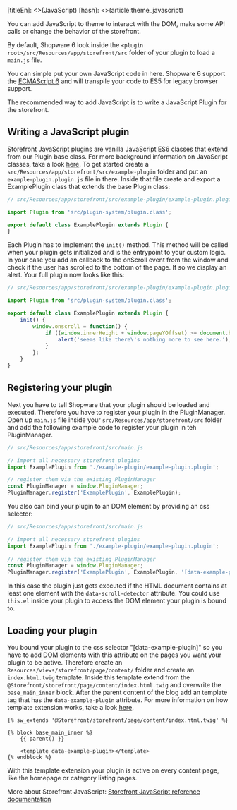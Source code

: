 [titleEn]: <>(JavaScript)
[hash]: <>(article:theme_javascript)

You can add JavaScript to theme to interact with the DOM, make some API calls or change the behavior of the storefront.

By default, Shopware 6 look inside the `<plugin root>/src/Resources/app/storefront/src` folder of your plugin to load a `main.js` file.

You can simple put your own JavaScript code in here. Shopware 6 support the [ECMAScript 6](http://www.ecma-international.org/ecma-262/6.0/) and will transpile your code to ES5 for legacy browser support.

The recommended way to add JavaScript is to write a JavaScript Plugin for the storefront.

## Writing a JavaScript plugin

Storefront JavaScript plugins are vanilla JavaScript ES6 classes that extend from our Plugin base class.
For more background information on JavaScript classes, take a look [here](https://developer.mozilla.org/en-US/docs/Web/JavaScript/Reference/Classes).
To get started create a `src/Resources/app/storefront/src/example-plugin` folder and put an `example-plugin.plugin.js` file in there.
Inside that file create and export a ExamplePlugin class that extends the base Plugin class:

```js
// src/Resources/app/storefront/src/example-plugin/example-plugin.plugin.js

import Plugin from 'src/plugin-system/plugin.class';

export default class ExamplePlugin extends Plugin {
}
```

Each Plugin has to implement the `init()` method. This method will be called when your plugin gets initialized and is the entrypoint to your custom logic.
In your case you add an callback to the onScroll event from the window and check if the user has scrolled to the bottom of the page. If so we display an alert.
Your full plugin now looks like this:

```js
// src/Resources/app/storefront/src/example-plugin/example-plugin.plugin.js

import Plugin from 'src/plugin-system/plugin.class';

export default class ExamplePlugin extends Plugin {
    init() {
        window.onscroll = function() {
            if ((window.innerHeight + window.pageYOffset) >= document.body.offsetHeight) {
                alert('seems like there\'s nothing more to see here.');
            }
        };
    }
}
```

## Registering your plugin

Next you have to tell Shopware that your plugin should be loaded and executed. Therefore you have to register your plugin in the PluginManager.
Open up `main.js` file inside your `src/Resources/app/storefront/src` folder and add the following example code to register your plugin in teh PluginManager.

```js
// src/Resources/app/storefront/src/main.js

// import all necessary storefront plugins
import ExamplePlugin from './example-plugin/example-plugin.plugin';

// register them via the existing PluginManager
const PluginManager = window.PluginManager;
PluginManager.register('ExamplePlugin', ExamplePlugin);
```

You also can bind your plugin to an DOM element by providing an css selector:

```js
// src/Resources/app/storefront/src/main.js

// import all necessary storefront plugins
import ExamplePlugin from './example-plugin/example-plugin.plugin';
 
// register them via the existing PluginManager
const PluginManager = window.PluginManager;
PluginManager.register('ExamplePlugin', ExamplePlugin, '[data-example-plugin]');
```

In this case the plugin just gets executed if the HTML document contains at least one element with the `data-scroll-detector` attribute.
You could use `this.el` inside your plugin to access the DOM element your plugin is bound to.

## Loading your plugin

You bound your plugin to the css selector "[data-example-plugin]" so you have to add DOM elements with this attribute on the pages you want your plugin to be active.
Therefore create an `Resources/views/storefront/page/content/` folder and create an `index.html.twig` template.
Inside this template extend from the `@Storefront/storefront/page/content/index.html.twig` and overwrite the `base_main_inner` block.
After the parent content of the blog add an template tag that has the `data-example-plugin` attribute.
For more information on how template extension works, take a look [here](./30-twig-templates.md).

```twig
{% sw_extends '@Storefront/storefront/page/content/index.html.twig' %}

{% block base_main_inner %}
    {{ parent() }}

    <template data-example-plugin></template>
{% endblock %}
```

With this template extension your plugin is active on every content page, like the homepage or category listing pages.

More about Storefront JavaScript: [Storefront JavaScript reference documentation](./../60-refernces-internals/90-storefront-javascript.md)

